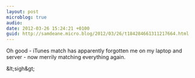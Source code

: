 ```yaml
---
layout: post
microblog: true
audio: 
date: 2012-03-26 15:24:21 +0100
guid: http://samdeane.micro.blog/2012/03/26/t184284661311217664.html
---
```

Oh good - iTunes match has apparently forgotten me on my laptop and server - now merrily matching everything again.

&amp;lt;sigh&amp;gt;
